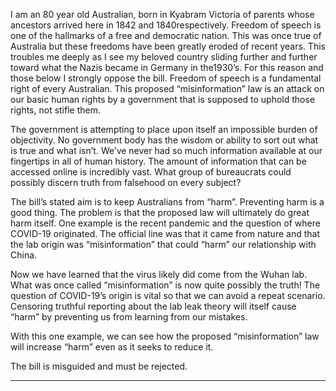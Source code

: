 I am an 80 year old Australian, born in Kyabram Victoria of parents whose ancestors arrived here in 1842 and
1840respectively. Freedom of speech is one of the hallmarks of a free and democratic nation. This was once true of Australia but
these freedoms have been greatly eroded of recent years. This troubles me deeply as I see my beloved country sliding further and
further toward what the Nazis became in Germany in the1930’s. For this reason and those below I strongly oppose the bill.
Freedom of speech is a fundamental right of every Australian. This proposed “misinformation” law is an attack on our basic
human rights by a government that is supposed to uphold those rights, not stifle them.

The government is attempting to place upon itself an impossible burden of objectivity. No government body has the wisdom or
ability to sort out what is true and what isn’t. We’ve never had so much information available at our fingertips in all of human
history. The amount of information that can be accessed online is incredibly vast. What group of bureaucrats could possibly
discern truth from falsehood on every subject?

The bill’s stated aim is to keep Australians from “harm”. Preventing harm is a good thing. The problem is that the proposed law
will ultimately do great harm itself. One example is the recent pandemic and the question of where COVID-19 originated. The
official line was that it came from nature and that the lab origin was “misinformation” that could “harm” our relationship with
China.

Now we have learned that the virus likely did come from the Wuhan lab. What was once called “misinformation” is now quite
possibly the truth! The question of COVID-19’s origin is vital so that we can avoid a repeat scenario. Censoring truthful
reporting about the lab leak theory will itself cause “harm” by preventing us from learning from our mistakes.

With this one example, we can see how the proposed “misinformation” law will increase “harm” even as it seeks to reduce it.

The bill is misguided and must be rejected.


-----

